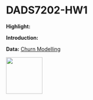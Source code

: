 # DADS7202-HW1

**Highlight:** 



**Introduction:**

**Data:** [Churn Modelling](https://www.kaggle.com/datasets/shrutimechlearn/churn-modelling)

<img src="file:///C:/Users/Toeysam/Desktop/image-170.png" width="100">
